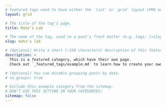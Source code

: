 ```yaml
---
# Featured tags need to have either the `list` or `grid` layout (PRO only).
layout: grid

# The title of the tag's page.
title: Mato's Lab

# The name of the tag, used in a post's front matter (e.g. tags: [<slug>]).
slug: mato's lab

# (Optional) Write a short (~150 characters) description of this featured tag.
description: >
  This is a featured category, which have their own page.
  Check out `_featured_tags/example.md` to learn how to create your own.

# (Optional) You can disable grouping posts by date.
# no_groups: true

# Exclude this example category from the sitemap.
# DON'T USE THIS SETTING IN YOUR CATEGORIES!
sitemap: false
---
```

